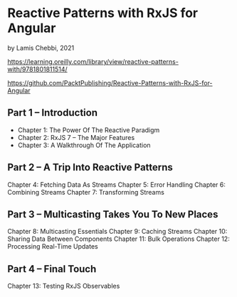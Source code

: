 # Reactive Patterns with RxJS for Angular
by Lamis Chebbi, 2021

https://learning.oreilly.com/library/view/reactive-patterns-with/9781801811514/

https://github.com/PacktPublishing/Reactive-Patterns-with-RxJS-for-Angular


## Part 1 – Introduction
- Chapter 1: The Power Of The Reactive Paradigm
- Chapter 2: RxJS 7 – The Major Features
- Chapter 3: A Walkthrough Of The Application


## Part 2 – A Trip Into Reactive Patterns
Chapter 4: Fetching Data As Streams
Chapter 5: Error Handling
Chapter 6: Combining Streams
Chapter 7: Transforming Streams

## Part 3 – Multicasting Takes You To New Places
Chapter 8: Multicasting Essentials
Chapter 9: Caching Streams
Chapter 10: Sharing Data Between Components
Chapter 11: Bulk Operations
Chapter 12: Processing Real-Time Updates

## Part 4 – Final Touch
Chapter 13: Testing RxJS Observables
